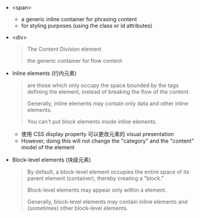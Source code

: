 * <span\>

    * a generic inline container for phrasing content
    * for styling purposes (using the class or id attributes)

* <div\>

    > The Content Division element
    >
    > the generic container for flow content


*  Inline elements (行内元素)

    > are those which only occupy the space bounded by the tags defining the element, instead of breaking the flow of the content.
    >
    > Generally, inline elements may contain only data and other inline elements. 
    >
    > You can't put block elements inside inline elements.

    * 使用 CSS display property 可以更改元素的 visual presentation 
    * However, doing this will not change the "category" and the "content" model of the element

* Block-level elements (块级元素)

    > By default, a block-level element occupies the entire space of its parent element (container), thereby creating a "block."
    >
    > Block-level elements may appear only within a <body> element.
    >
    > Generally, block-level elements may contain inline elements and (sometimes) other block-level elements.